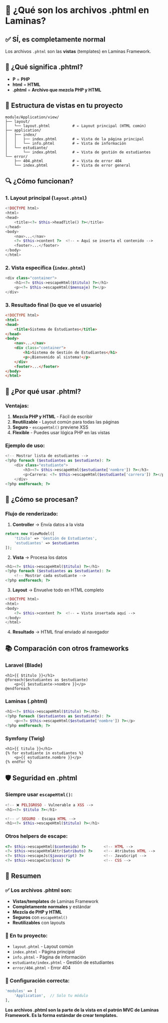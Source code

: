 # 📄 ¿Qué son los archivos .phtml en Laminas?

## ✅ SÍ, es completamente normal

Los archivos `.phtml` son las **vistas** (templates) en Laminas Framework.

## 🎯 ¿Qué significa .phtml?

- **P** = **PHP**
- **html** = **HTML**
- **.phtml** = **Archivo que mezcla PHP y HTML**

## 📁 Estructura de vistas en tu proyecto

```
module/Application/view/
├── layout/
│   └── layout.phtml          # ← Layout principal (HTML común)
├── application/
│   ├── index/
│   │   ├── index.phtml       # ← Vista de la página principal
│   │   └── info.phtml        # ← Vista de información
│   └── estudiante/
│       └── index.phtml       # ← Vista de gestión de estudiantes
└── error/
    ├── 404.phtml             # ← Vista de error 404
    └── index.phtml           # ← Vista de error general
```

## 🔍 ¿Cómo funcionan?

### 1. **Layout principal** (`layout.phtml`)
```php
<!DOCTYPE html>
<html>
<head>
    <title><?= $this->headTitle() ?></title>
</head>
<body>
    <nav>...</nav>
    <?= $this->content ?>  <!-- ← Aquí se inserta el contenido -->
    <footer>...</footer>
</body>
</html>
```

### 2. **Vista específica** (`index.phtml`)
```php
<div class="container">
    <h1><?= $this->escapeHtml($titulo) ?></h1>
    <p><?= $this->escapeHtml($mensaje) ?></p>
</div>
```

### 3. **Resultado final** (lo que ve el usuario)
```html
<!DOCTYPE html>
<html>
<head>
    <title>Sistema de Estudiantes</title>
</head>
<body>
    <nav>...</nav>
    <div class="container">
        <h1>Sistema de Gestión de Estudiantes</h1>
        <p>¡Bienvenido al sistema!</p>
    </div>
    <footer>...</footer>
</body>
</html>
```

## 🎨 ¿Por qué usar .phtml?

### Ventajas:
1. **Mezcla PHP y HTML** - Fácil de escribir
2. **Reutilizable** - Layout común para todas las páginas
3. **Seguro** - `escapeHtml()` previene XSS
4. **Flexible** - Puedes usar lógica PHP en las vistas

### Ejemplo de uso:
```php
<!-- Mostrar lista de estudiantes -->
<?php foreach ($estudiantes as $estudiante): ?>
    <div class="estudiante">
        <h3><?= $this->escapeHtml($estudiante['nombre']) ?></h3>
        <p>Carrera: <?= $this->escapeHtml($estudiante['carrera']) ?></p>
    </div>
<?php endforeach; ?>
```

## 🔧 ¿Cómo se procesan?

### Flujo de renderizado:

1. **Controller** → Envía datos a la vista
```php
return new ViewModel([
    'titulo' => 'Gestión de Estudiantes',
    'estudiantes' => $estudiantes
]);
```

2. **Vista** → Procesa los datos
```php
<h1><?= $this->escapeHtml($titulo) ?></h1>
<?php foreach ($estudiantes as $estudiante): ?>
    <!-- Mostrar cada estudiante -->
<?php endforeach; ?>
```

3. **Layout** → Envuelve todo en HTML completo
```php
<!DOCTYPE html>
<html>
<body>
    <?= $this->content ?>  <!-- ← Vista insertada aquí -->
</body>
</html>
```

4. **Resultado** → HTML final enviado al navegador

## 📚 Comparación con otros frameworks

### Laravel (Blade)
```blade
<h1>{{ $titulo }}</h1>
@foreach($estudiantes as $estudiante)
    <p>{{ $estudiante->nombre }}</p>
@endforeach
```

### Laminas (.phtml)
```php
<h1><?= $this->escapeHtml($titulo) ?></h1>
<?php foreach ($estudiantes as $estudiante): ?>
    <p><?= $this->escapeHtml($estudiante['nombre']) ?></p>
<?php endforeach; ?>
```

### Symfony (Twig)
```twig
<h1>{{ titulo }}</h1>
{% for estudiante in estudiantes %}
    <p>{{ estudiante.nombre }}</p>
{% endfor %}
```

## 🛡️ Seguridad en .phtml

### Siempre usar `escapeHtml()`:
```php
<!-- ❌ PELIGROSO - Vulnerable a XSS -->
<h1><?= $titulo ?></h1>

<!-- ✅ SEGURO - Escapa HTML -->
<h1><?= $this->escapeHtml($titulo) ?></h1>
```

### Otros helpers de escape:
```php
<?= $this->escapeHtml($contenido) ?>        <!-- HTML -->
<?= $this->escapeHtmlAttr($atributo) ?>     <!-- Atributos HTML -->
<?= $this->escapeJs($javascript) ?>         <!-- JavaScript -->
<?= $this->escapeCss($css) ?>               <!-- CSS -->
```

## 🎯 Resumen

### ✅ Los archivos .phtml son:
- **Vistas/templates** de Laminas Framework
- **Completamente normales** y estándar
- **Mezcla de PHP y HTML**
- **Seguros** con `escapeHtml()`
- **Reutilizables** con layouts

### 📁 En tu proyecto:
- `layout.phtml` - Layout común
- `index.phtml` - Página principal
- `info.phtml` - Página de información
- `estudiante/index.phtml` - Gestión de estudiantes
- `error/404.phtml` - Error 404

### 🔧 Configuración correcta:
```php
'modules' => [
    'Application',  // Solo tu módulo
],
```

**Los archivos .phtml son la parte de la vista en el patrón MVC de Laminas Framework. Es la forma estándar de crear templates.**
